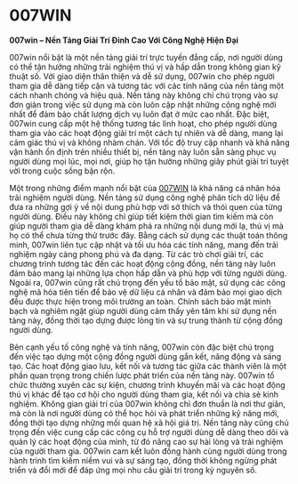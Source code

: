 # 007WIN

**007win – Nền Tảng Giải Trí Đỉnh Cao Với Công Nghệ Hiện Đại**

007win nổi bật là một nền tảng giải trí trực tuyến đẳng cấp, nơi người dùng có thể tận hưởng những trải nghiệm thú vị và hấp dẫn trong không gian kỹ thuật số. Với giao diện thân thiện và dễ sử dụng, 007win cho phép người tham gia dễ dàng tiếp cận và tương tác với các tính năng của nền tảng một cách nhanh chóng và hiệu quả. Nền tảng này không chỉ chú trọng vào sự đơn giản trong việc sử dụng mà còn luôn cập nhật những công nghệ mới nhất để đảm bảo chất lượng dịch vụ luôn đạt ở mức cao nhất. Đặc biệt, 007win cung cấp một hệ thống tương tác linh hoạt, cho phép người dùng tham gia vào các hoạt động giải trí một cách tự nhiên và dễ dàng, mang lại cảm giác thú vị và không nhàm chán. Với tốc độ truy cập nhanh và khả năng vận hành ổn định trên nhiều thiết bị, nền tảng này luôn sẵn sàng phục vụ người dùng mọi lúc, mọi nơi, giúp họ tận hưởng những giây phút giải trí tuyệt vời trong cuộc sống bận rộn.

Một trong những điểm mạnh nổi bật của <a href="https://007win-online.com">007WIN</a> là khả năng cá nhân hóa trải nghiệm người dùng. Nền tảng sử dụng công nghệ phân tích dữ liệu để đưa ra những gợi ý về nội dung phù hợp với sở thích và thói quen của từng người dùng. Điều này không chỉ giúp tiết kiệm thời gian tìm kiếm mà còn giúp người tham gia dễ dàng khám phá ra những nội dung mới lạ, thú vị mà họ có thể chưa từng thử trước đây. Bằng cách sử dụng các thuật toán thông minh, 007win liên tục cập nhật và tối ưu hóa các tính năng, mang đến trải nghiệm ngày càng phong phú và đa dạng. Từ các trò chơi giải trí, các chương trình tương tác đến các hoạt động cộng đồng, nền tảng này luôn đảm bảo mang lại những lựa chọn hấp dẫn và phù hợp với từng người dùng. Ngoài ra, 007win cũng rất chú trọng đến yếu tố bảo mật, sử dụng các công nghệ mã hóa tiên tiến để bảo vệ dữ liệu cá nhân và đảm bảo mọi giao dịch đều được thực hiện trong môi trường an toàn. Chính sách bảo mật minh bạch và nghiêm ngặt giúp người dùng cảm thấy yên tâm khi sử dụng nền tảng này, đồng thời tạo dựng được lòng tin và sự trung thành từ cộng đồng người dùng.

Bên cạnh yếu tố công nghệ và tính năng, 007win còn đặc biệt chú trọng đến việc tạo dựng một cộng đồng người dùng gắn kết, năng động và sáng tạo. Các hoạt động giao lưu, kết nối và tương tác giữa các thành viên là một phần quan trọng trong chiến lược phát triển của nền tảng này. 007win tổ chức thường xuyên các sự kiện, chương trình khuyến mãi và các hoạt động thú vị khác để tạo cơ hội cho người dùng tham gia, kết nối và chia sẻ kinh nghiệm. Không gian giải trí của 007win không chỉ đơn thuần là nơi thư giãn, mà còn là nơi người dùng có thể học hỏi và phát triển những kỹ năng mới, đồng thời tạo dựng những mối quan hệ xã hội giá trị. Nền tảng này cũng chú trọng đến việc cung cấp các công cụ hỗ trợ người dùng dễ dàng theo dõi và quản lý các hoạt động của mình, từ đó nâng cao sự hài lòng và trải nghiệm của người tham gia. 007win cam kết luôn đồng hành cùng người dùng trong hành trình tìm kiếm niềm vui và sự sáng tạo, đồng thời không ngừng phát triển và đổi mới để đáp ứng mọi nhu cầu giải trí trong kỷ nguyên số.
